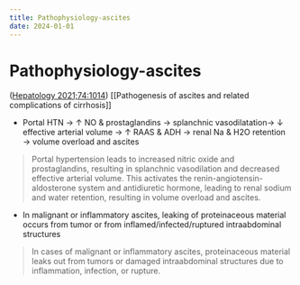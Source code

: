 ```yaml
---
title: Pathophysiology-ascites
date: 2024-01-01
---
```

# Pathophysiology-ascites

([Hepatology 2021;74:1014](https://journals.lww.com/hep/Fulltext/2021/08000/Diagnosis,_Evaluation,_and_Management_of_Ascites,.34.aspx))
[[Pathogenesis of ascites and related complications of cirrhosis]]

* Portal HTN → ↑ NO & prostaglandins → splanchnic vasodilatation→ ↓ effective arterial volume → ↑ RAAS & ADH → renal Na & H2O retention → volume overload and ascites
> Portal hypertension leads to increased nitric oxide and prostaglandins, resulting in splanchnic vasodilation and decreased effective arterial volume. This activates the renin-angiotensin-aldosterone system and antidiuretic hormone, leading to renal sodium and water retention, resulting in volume overload and ascites.

* In malignant or inflammatory ascites, leaking of proteinaceous material occurs from tumor or from inflamed/infected/ruptured intraabdominal structures
> In cases of malignant or inflammatory ascites, proteinaceous material leaks out from tumors or damaged intraabdominal structures due to inflammation, infection, or rupture.
